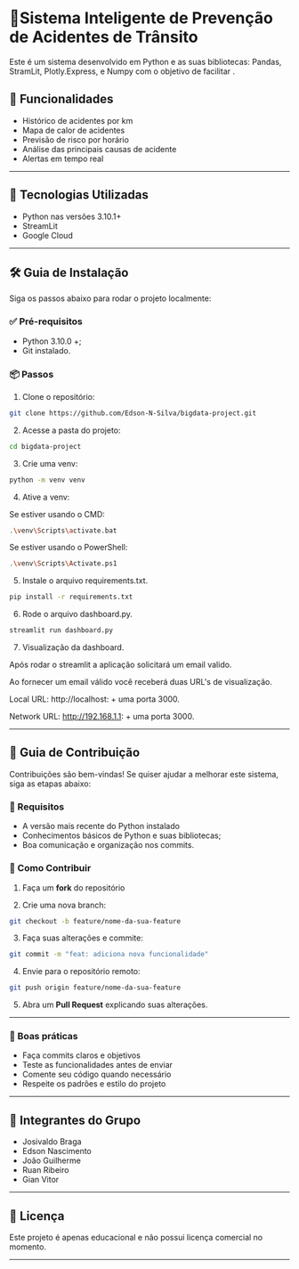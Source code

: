 # 🚦Sistema Inteligente de Prevenção de Acidentes de Trânsito

Este é um sistema desenvolvido em Python e as suas bibliotecas: Pandas, StramLit, Plotly.Express, e Numpy com o objetivo de facilitar .

## 📌 Funcionalidades

- Histórico de acidentes por km
- Mapa de calor de acidentes
- Previsão de risco por horário
- Análise das principais causas de acidente
- Alertas em tempo real

---

## 🚀 Tecnologias Utilizadas

- Python nas versões 3.10.1+
- StreamLit
- Google Cloud

---

## 🛠️ Guia de Instalação

Siga os passos abaixo para rodar o projeto localmente:

### ✅ Pré-requisitos

- Python 3.10.0 +;
- Git instalado.

### 📦 Passos

1. Clone o repositório:

```bash
git clone https://github.com/Edson-N-Silva/bigdata-project.git
````

2. Acesse a pasta do projeto:

```bash
cd bigdata-project
```

3. Crie uma venv:

```bash
python -m venv venv
```

4. Ative a venv:

Se estiver usando o CMD:
```bash
.\venv\Scripts\activate.bat
```

Se estiver usando o PowerShell:
```bash
.\venv\Scripts\Activate.ps1
```

5. Instale o arquivo requirements.txt.

```bash
pip install -r requirements.txt
```

6. Rode o arquivo dashboard.py.

```bash
streamlit run dashboard.py
```

7. Visualização da dashboard.

Após rodar o streamlit a aplicação solicitará um email valido.

Ao fornecer um email válido você receberá duas URL's de visualização.

Local URL: http://localhost: + uma porta 3000.

Network URL: http://192.168.1.1: + uma porta 3000.

---

## 🤝 Guia de Contribuição

Contribuições são bem-vindas! Se quiser ajudar a melhorar este sistema, siga as etapas abaixo:

### 📌 Requisitos

* A versão mais recente do Python instalado
* Conhecimentos básicos de Python e suas bibliotecas;
* Boa comunicação e organização nos commits.

### 🚀 Como Contribuir

1. Faça um **fork** do repositório

2. Crie uma nova branch:

```bash
git checkout -b feature/nome-da-sua-feature
```

3. Faça suas alterações e commite:

```bash
git commit -m "feat: adiciona nova funcionalidade"
```

4. Envie para o repositório remoto:

```bash
git push origin feature/nome-da-sua-feature
```

5. Abra um **Pull Request** explicando suas alterações.

---

### 🧹 Boas práticas

* Faça commits claros e objetivos
* Teste as funcionalidades antes de enviar
* Comente seu código quando necessário
* Respeite os padrões e estilo do projeto

---

## 👥 Integrantes do Grupo

* Josivaldo Braga
* Edson Nascimento
* João Guilherme
* Ruan Ribeiro
* Gian Vitor

---

## 📄 Licença

Este projeto é apenas educacional e não possui licença comercial no momento.

---
